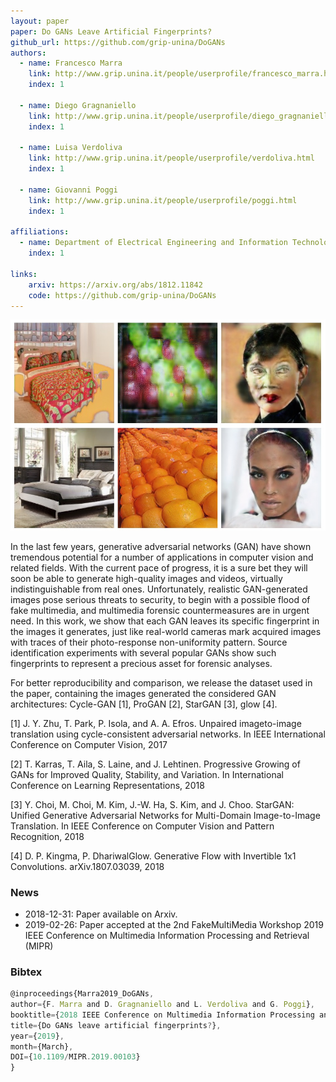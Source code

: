 ```yaml
---
layout: paper
paper: Do GANs Leave Artificial Fingerprints?
github_url: https://github.com/grip-unina/DoGANs
authors: 
  - name: Francesco Marra
    link: http://www.grip.unina.it/people/userprofile/francesco_marra.html
    index: 1
     
  - name: Diego Gragnaniello
    link: http://www.grip.unina.it/people/userprofile/diego_gragnaniello.html
    index: 1
     
  - name: Luisa Verdoliva
    link: http://www.grip.unina.it/people/userprofile/verdoliva.html
    index: 1
    
  - name: Giovanni Poggi
    link: http://www.grip.unina.it/people/userprofile/poggi.html
    index: 1
    
affiliations: 
  - name: Department of Electrical Engineering and Information Technology, University Federico II of Naples, Italy
    index: 1
    
links:
    arxiv: https://arxiv.org/abs/1812.11842
    code: https://github.com/grip-unina/DoGANs
---
```



![header](./dogan_header.jpg)

In the last few years, generative adversarial networks (GAN) have shown tremendous potential for a number of applications 
in computer vision and related fields. With the current pace of progress, it is a sure bet they will soon be able to generate 
high-quality images and videos, virtually indistinguishable from real ones. 
Unfortunately, realistic GAN-generated images pose serious threats to security, to begin with a possible flood of fake multimedia, 
and multimedia forensic countermeasures are in urgent need. 
In this work, we show that each GAN leaves its specific fingerprint in the images it generates, 
just like real-world cameras mark acquired images with traces of their photo-response non-uniformity pattern. 
Source identification experiments with several popular GANs show such fingerprints to represent a precious asset for forensic analyses.

For better reproducibility and comparison, we release the dataset used in the paper, containing the images generated the considered GAN architectures: Cycle-GAN [1], ProGAN [2], StarGAN [3], glow [4].

[1] J. Y. Zhu, T. Park, P. Isola, and A. A. Efros. Unpaired imageto-image translation using cycle-consistent adversarial networks. In IEEE International Conference on Computer Vision, 2017

[2] T. Karras, T. Aila, S. Laine, and J. Lehtinen. Progressive Growing of GANs for Improved Quality, Stability, and Variation. In International Conference on Learning Representations, 2018

[3] Y. Choi, M. Choi, M. Kim, J.-W. Ha, S. Kim, and J. Choo. StarGAN: Unified Generative Adversarial Networks for Multi-Domain Image-to-Image Translation. In IEEE Conference on Computer Vision and Pattern Recognition, 2018

[4] D. P. Kingma, P. DhariwalGlow. Generative Flow with Invertible 1x1 Convolutions. arXiv.1807.03039, 2018


### News

*   2018-12-31: Paper available on Arxiv.
*   2019-02-26: Paper accepted at the 2nd FakeMultiMedia Workshop 2019 IEEE Conference on Multimedia Information Processing and Retrieval (MIPR)


### Bibtex

```js
@inproceedings{Marra2019_DoGANs, 
author={F. Marra and D. Gragnaniello and L. Verdoliva and G. Poggi}, 
booktitle={2018 IEEE Conference on Multimedia Information Processing and Retrieval (MIPR)}, 
title={Do GANs leave artificial fingerprints?}, 
year={2019},
month={March},
DOI={10.1109/MIPR.2019.00103}
} 
```
